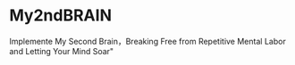 # My2ndBRAIN
Implemente My Second Brain，Breaking Free from Repetitive Mental Labor and Letting Your Mind Soar"
